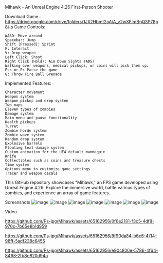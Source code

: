 Mihawk - An Unreal Engine 4.26 First-Person Shooter

Download Game : https://drive.google.com/drive/folders/1JX2Hbmt2oAtA_y2wXFImBpQSP78p8i-s
Game Controls:

    WASD: Move around
    Spacebar: Jump
    Shift (Pressed): Sprint
    F: Interact
    V: Drop weapon
    Left Click: Shoot
    Right Click (Hold): Aim Down Sights (ADS)
    Walking over weapons, medical pickups, or coins will pick them up.
    Esc or P: Pause the game
    G: Throw Fire Ball Grenade

Implemented Features:

    Character movement
    Weapon system
    Weapon pickup and drop system
    Two maps
    Eleven types of zombies
    Damage system
    Main menu and pause functionality
    Health pickups
    Turret
    Zombie horde system
    Zombie wave system
    Random drop system
    Explosive barrels
    Floating text damage system
    Custom animation for the UE4 default mannequin
    Knife
    Collectibles such as coins and treasure chests
    Time system
    Options menu to customize game settings
    Tracer and weapon decals

This GitHub repository showcases "Mihawk," an FPS game developed using Unreal Engine 4.26. Explore the immersive world, battle various types of zombies, and experience an array of game features.

Screenshots
![image](https://github.com/Ps-jpg/Mihawk/assets/65162956/4e655a79-11d9-4280-a9ba-a048f5aa86e8)
![image](https://github.com/Ps-jpg/Mihawk/assets/65162956/824b08db-bd44-4f98-9a67-bd9cc5e880b3)
![image](https://github.com/Ps-jpg/Mihawk/assets/65162956/6bb94329-809f-4a55-97f4-8a5f02ac6815)
![image](https://github.com/Ps-jpg/Mihawk/assets/65162956/5dc6ef87-89c7-4678-8c5a-5f14fc4091fc)
![image](https://github.com/Ps-jpg/Mihawk/assets/65162956/d150db36-9032-479a-92cd-ae7cad13cf8f)
![image](https://github.com/Ps-jpg/Mihawk/assets/65162956/1c2cee8e-d6c7-476d-bea6-0b625edbbe8f)
![image](https://github.com/Ps-jpg/Mihawk/assets/65162956/989ac07c-7b60-4834-a7cc-4f15639a375e)

Video 




https://github.com/Ps-jpg/Mihawk/assets/65162956/0f6e2181-f3c5-4df8-970c-7b65e8b1d959



https://github.com/Ps-jpg/Mihawk/assets/65162956/8f90da84-b6c6-47f4-98ff-5adf238c6455



https://github.com/Ps-jpg/Mihawk/assets/65162956/e90c800e-5786-4f64-8468-2fb8e820d94a






